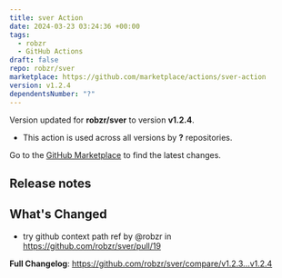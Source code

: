 ```yaml
---
title: sver Action
date: 2024-03-23 03:24:36 +00:00
tags:
  - robzr
  - GitHub Actions
draft: false
repo: robzr/sver
marketplace: https://github.com/marketplace/actions/sver-action
version: v1.2.4
dependentsNumber: "?"
---
```



Version updated for **robzr/sver** to version **v1.2.4**.
- This action is used across all versions by **?** repositories.

Go to the [GitHub Marketplace](https://github.com/marketplace/actions/sver-action) to find the latest changes.

## Release notes

## What's Changed
* try github context path ref by @robzr in https://github.com/robzr/sver/pull/19


**Full Changelog**: https://github.com/robzr/sver/compare/v1.2.3...v1.2.4
